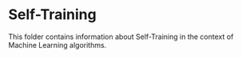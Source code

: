 # Self-Training

This folder contains information about Self-Training in the context of Machine Learning algorithms.